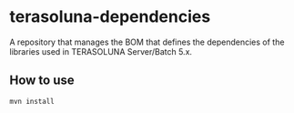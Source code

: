# terasoluna-dependencies
A repository that manages the BOM that defines the dependencies of the libraries used in TERASOLUNA Server/Batch 5.x.

## How to use

``mvn install``
